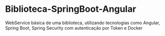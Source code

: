 # Biblioteca-SpringBoot-Angular
 WebService básica de uma biblioteca, utilizando tecnologias como Angular, Spring Boot, Spring Security com autenticação por Token e Docker
